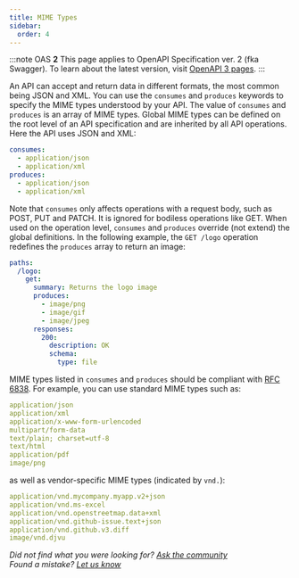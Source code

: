 ```yaml
---
title: MIME Types
sidebar:
  order: 4
---
```


:::note
OAS **2** This page applies to OpenAPI Specification ver. 2 (fka Swagger). To learn about the latest version, visit [OpenAPI 3 pages](/docs/specification/media-types).
:::

An API can accept and return data in different formats, the most common being JSON and XML. You can use the `consumes` and `produces` keywords to specify the MIME types understood by your API. The value of `consumes` and `produces` is an array of MIME types. Global MIME types can be defined on the root level of an API specification and are inherited by all API operations. Here the API uses JSON and XML:

```yaml
consumes:
  - application/json
  - application/xml
produces:
  - application/json
  - application/xml
```

Note that `consumes` only affects operations with a request body, such as POST, PUT and PATCH. It is ignored for bodiless operations like GET. When used on the operation level, `consumes` and `produces` override (not extend) the global definitions. In the following example, the `GET /logo` operation redefines the `produces` array to return an image:

```yaml
paths:
  /logo:
    get:
      summary: Returns the logo image
      produces:
        - image/png
        - image/gif
        - image/jpeg
      responses:
        200:
          description: OK
          schema:
            type: file
```

MIME types listed in `consumes` and `produces` should be compliant with [RFC 6838](https://datatracker.ietf.org/doc/html/rfc6838). For example, you can use standard MIME types such as:

```yaml
application/json
application/xml
application/x-www-form-urlencoded
multipart/form-data
text/plain; charset=utf-8
text/html
application/pdf
image/png
```

as well as vendor-specific MIME types (indicated by `vnd.`):

```yaml
application/vnd.mycompany.myapp.v2+json
application/vnd.ms-excel
application/vnd.openstreetmap.data+xml
application/vnd.github-issue.text+json
application/vnd.github.v3.diff
image/vnd.djvu
```

_Did not find what you were looking for? [Ask the community](https://community.smartbear.com/t5/Swagger-Open-Source-Tools/bd-p/SwaggerOSTools)  
Found a mistake? [Let us know](https://github.com/swagger-api/swagger.io/issues)_
